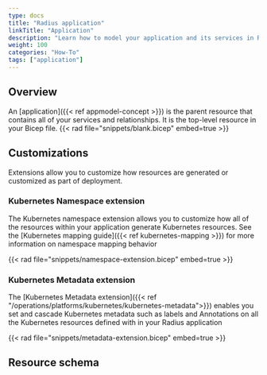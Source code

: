 ```yaml
---
type: docs
title: "Radius application"
linkTitle: "Application"
description: "Learn how to model your application and its services in Radius "
weight: 100
categories: "How-To"
tags: ["application"]
---
```

## Overview

An [application]({{< ref appmodel-concept >}}) is the parent resource that contains all of your services and relationships. It is the top-level resource in your Bicep file.
{{< rad file="snippets/blank.bicep" embed=true >}}

## Customizations

Extensions allow you to customize how resources are generated or customized as part of deployment.

### Kubernetes Namespace extension

The Kubernetes namespace extension allows you to customize how all of the resources within your application generate Kubernetes resources. See the [Kubernetes mapping guide]({{< ref kubernetes-mapping >}}) for more information on namespace mapping behavior

{{< rad file="snippets/namespace-extension.bicep" embed=true >}}

### Kubernetes Metadata extension

The [Kubernetes Metadata extension]({{< ref "/operations/platforms/kubernetes/kubernetes-metadata">}}) enables you set and cascade Kubernetes metadata such as labels and Annotations on all the Kubernetes resources defined with in your Radius application 

{{< rad file="snippets/metadata-extension.bicep" embed=true >}}

## Resource schema 

